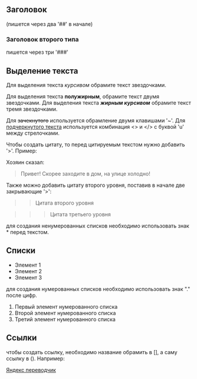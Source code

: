 ## Заголовок
(пишется через два '##' в начале)
### Заголовок второго типа
пишется через три '###' 

## Выделение текста
Для выделения текста *курсивом* обрамите текст звездочками.

Для выделения текста **полужирным**, обрамите текст двумя звездочками.
Для выделения текста ***жирным курсивом*** обрамите текст тремя звездочками.

Для ~~зачекнутого~~ используется обрамление двумя клавишами '~'.
Для <u>подчеркнутого текста</u> используется комбинация <> и </> с буквой 'u' между стрелочками.

Чтобы создать цитату, то перед цитируемым текстом нужно добавить '>'. Пример:

Хозяин сказал:

>Привет! Скорее заходите в дом, на улице холодно!

Также можно добавить цитату второго уровня, поставив в начале две закрывающие '>':

>>Цитата второго уровня

>>>Цитата третьего уровня


для создания ненумерованных списков необходимо использовать знак * перед текстом.

## Списки
* Элемент 1
* Элемент 2
* Элемент 3

для создания нумерованных списков необходимо использовать знак "." после цифр.

1. Первый элемент нумерованного списка
2. Второй элемент нумерованного списка
3. Третий элемент нумерованного списка

## Ссылки

чтобы создать ссылку, необходимо название обрамить в [], а саму ссылку в (). Например:

[Яндекс переводчик](https://translate.yandex.ru/?source_lang=en&target_lang=ru)